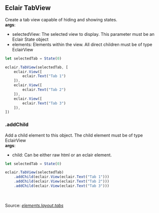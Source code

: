 ## Eclair TabView
Create a tab view capable of hiding and showing states.
<br/>**args**:
- selectedView: The selected view to display. This parameter must be an Eclair State object
- elements: Elements within the view. All direct children must be of type EclairView
```javascript
let selectedTab = State(0)

eclair.TabView(selectedTab, [
    eclair.View([
        eclair.Text("Tab 1")
    ]),
    eclair.View([
        eclair.Text("Tab 2")
    ]),
    eclair.View([
        eclair.Text("Tab 3")
    ]),
])
```
### .addChild
Add a child element to this object. The child element must be of type EclairView
<br/>**args**:
- child: Can be either raw html or an eclair element. 
```javascript
let selectedTab = State(0)

eclair.TabView(selectedTab)
    .addChild(eclair.View(eclair.Text("Tab 1")))
    .addChild(eclair.View(eclair.Text("Tab 2")))
    .addChild(eclair.View(eclair.Text("Tab 3")))
```

<br/><br/>Source: [_elements.layout.tabs_](https://github.com/SamGarlick/Eclair/tree/main/src/elements/layout/tabs.js)